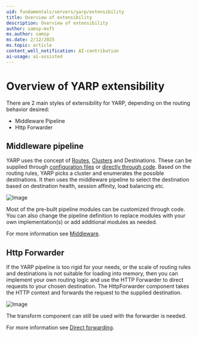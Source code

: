 ```yaml
---
uid: fundamentals/servers/yarp/extensibility
title: Overview of extensibility
description: Overview of extensibility
author: samsp-msft
ms.author: samsp
ms.date: 2/12/2025
ms.topic: article
content_well_notification: AI-contribution
ai-usage: ai-assisted
---
```


# Overview of YARP extensibility

There are 2 main styles of extensibility for YARP, depending on the routing behavior desired:

* Middleware Pipeline
* Http Forwarder

## Middleware pipeline

YARP uses the concept of [Routes](xref:fundamentals/servers/yarp/config-files#routes), [Clusters](xref:fundamentals/servers/yarp/config-files#clusters) and Destinations. These can be supplied through [configuration files](xref:fundamentals/servers/yarp/config-files) or [directly through code](xref:fundamentals/servers/yarp/config-providers). Based on the routing rules, YARP picks a cluster and enumerates the possible destinations. It then uses the middleware pipeline to select the destination based on destination health, session affinity, load balancing etc.

![Image](https://github.com/user-attachments/assets/ff17a04f-0c3c-46c7-8ec2-a1ed3dbc948c)

Most of the pre-built pipeline modules can be customized through code. You can also change the pipeline definition to replace modules with your own implementation(s) or add additional modules as needed.

For more information see [Middleware](xref:fundamentals/servers/yarp/middleware).

## Http Forwarder

If the YARP pipeline is too rigid for your needs, or the scale of routing rules and destinations is not suitable for loading into memory, then you can implement your own routing logic and use the HTTP Forwarder to direct requests to your chosen destination. The HttpForwarder component takes the HTTP context and forwards the request to the supplied destination.

![Image](https://github.com/user-attachments/assets/1a060a7e-fa43-49a4-bfad-f95d7d35be63)

The transform component can still be used with the forwarder is needed.

For more information see [Direct forwarding](xref:fundamentals/servers/yarp/direct-forwarding).
